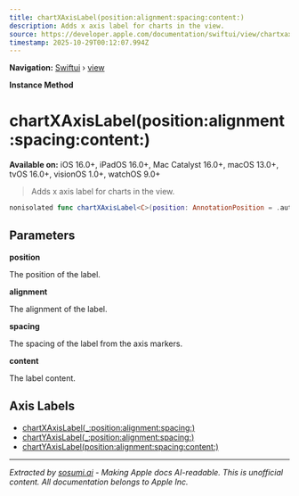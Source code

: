 ```yaml
---
title: chartXAxisLabel(position:alignment:spacing:content:)
description: Adds x axis label for charts in the view.
source: https://developer.apple.com/documentation/swiftui/view/chartxaxislabel(position:alignment:spacing:content:)
timestamp: 2025-10-29T00:12:07.994Z
---
```


**Navigation:** [Swiftui](/documentation/swiftui) › [view](/documentation/swiftui/view)

**Instance Method**

# chartXAxisLabel(position:alignment:spacing:content:)

**Available on:** iOS 16.0+, iPadOS 16.0+, Mac Catalyst 16.0+, macOS 13.0+, tvOS 16.0+, visionOS 1.0+, watchOS 9.0+

> Adds x axis label for charts in the view.

```swift
nonisolated func chartXAxisLabel<C>(position: AnnotationPosition = .automatic, alignment: Alignment? = nil, spacing: CGFloat? = nil, @ViewBuilder content: () -> C) -> some View where C : View
```

## Parameters

**position**

The position of the label.



**alignment**

The alignment of the label.



**spacing**

The spacing of the label from the axis markers.



**content**

The label content.



## Axis Labels

- [chartXAxisLabel(_:position:alignment:spacing:)](/documentation/swiftui/view/chartxaxislabel(_:position:alignment:spacing:))
- [chartYAxisLabel(_:position:alignment:spacing:)](/documentation/swiftui/view/chartyaxislabel(_:position:alignment:spacing:))
- [chartYAxisLabel(position:alignment:spacing:content:)](/documentation/swiftui/view/chartyaxislabel(position:alignment:spacing:content:))

---

*Extracted by [sosumi.ai](https://sosumi.ai) - Making Apple docs AI-readable.*
*This is unofficial content. All documentation belongs to Apple Inc.*
